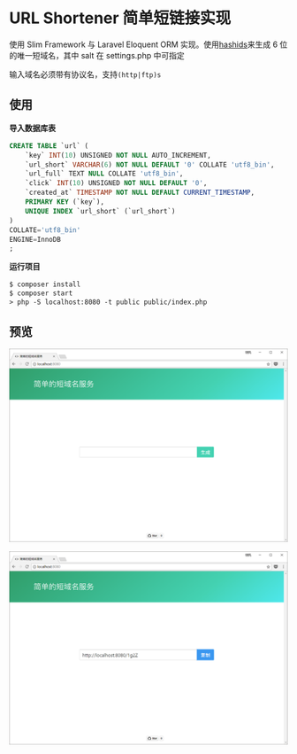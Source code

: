 # URL Shortener 简单短链接实现

使用 Slim Framework 与 Laravel Eloquent ORM 实现。使用[hashids](https://github.com/ivanakimov/hashids.)来生成 6 位的唯一短域名，其中 salt 在 settings.php 中可指定

输入域名必须带有协议名，支持`(http|ftp)s`

## 使用

**导入数据库表**

```sql
CREATE TABLE `url` (
	`key` INT(10) UNSIGNED NOT NULL AUTO_INCREMENT,
	`url_short` VARCHAR(6) NOT NULL DEFAULT '0' COLLATE 'utf8_bin',
	`url_full` TEXT NULL COLLATE 'utf8_bin',
	`click` INT(10) UNSIGNED NOT NULL DEFAULT '0',
	`created_at` TIMESTAMP NOT NULL DEFAULT CURRENT_TIMESTAMP,
	PRIMARY KEY (`key`),
	UNIQUE INDEX `url_short` (`url_short`)
)
COLLATE='utf8_bin'
ENGINE=InnoDB
;
```

**运行项目**

```shell
$ composer install
$ composer start
> php -S localhost:8080 -t public public/index.php
```

## 预览

![](preview-1.png)

![](preview-2.png)
